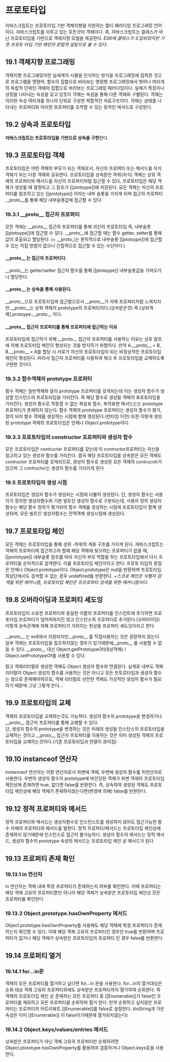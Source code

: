 # 프로토타입

자바스크립트는 프로토타입 기반 객체지향을 지원하는 멀티 패러다임 프로그래밍 언어이다. 자바스크립트를 이루고 있는 모든것이 객체이다.
즉, 자바스크립트는 클래스가 아닌 프로토타입을 기반으로 객체지향 모델을 제공한다.
_ES6에 클래스가 도입되었지만 기존 프로토 타입 기반 패턴의 문법적 설탕으로 볼 수 있다._

## 19.1 객체지향 프로그래밍

객체지향 프로그래밍이란 실세계의 사물을 인식하는 방식을 프로그래밍에 접목한 것으로 프로그램을 명령어, 함수의 집합으로 바라보는 명령형 프로그래밍에서 벗어나 여러개의 독립적 단위인 객체의 집합으로 바라보는 프로그래밍 패러다임이다.
실체가 특징이나 성징을 나타내는 속성을 갖고 있듯이 갹체는 속성을 통해 다른 객체와 구별된다. 객체는 이러한 속성 여러개를 하나의 단위로 구성한 복합적인 자료구조이다.
갹체는 상태를 나타내는 프로퍼티와 이러한 프로퍼티를 조작할 수 있는 동작인 메서드로 구성된다.

## 19.2 상속과 프로토타입

**자바스크립트는 프로토타입을 기반으로 상속을 구현**한다.

## 19.3 프로토타입 객체

프로토타입은 어떤 객체의 부모가 되는 객체로서, 자신의 프로퍼티 또는 메서드를 자식 객체가 되는 다른 객체와 공유한다. 프로토타입을 상속받은 하위(자식) 객체는 상위 객체의 프로퍼티와 메서드를 자신의 프로퍼티처럼 접근할 수 있다.
프로토타입은 해당 객체가 생성될 때 결정되고 그 참조가 [[ptotoype]]에 저장된다.
모든 객체는 자신의 프로퍼티를 참조하고 있는 [[prototype]] 이라는 내부 슬롯을 가지게 되며 접근자 프로퍼티 \_\_proto\_\_를 통해 해당 내부슬롯값에 접근할 수 있다.

### 19.3.1 \_\_proto\_\_ 접근자 프로퍼티

모든 객체는 \_\_proto\_\_ 접근자 프로퍼티를 통해 자신의 프로토타입 즉, 내부슬롯 [[ptotoype]]에 접근할 수 있다.
\_\_proto\_\_에 접근할 때는 함수 getter, setter를 통해 값이 호출되고 할당된다.
(+ \_\_proto\_\는 원칙적으로 내부슬롯 [[ptotoype]]에 접근할 수 있는 직접 방법이 없으나 간접적으로 접근할 수 있는 수단이다.)

#### \_\_proto\_\_ 는 접근자 프로퍼티다.

\_\_proto\_\_는 getter/setter 접근자 함수를 통해 [[ptotoype]] 내부슬롯값을 가져오거나 할당한다.

#### \_\_proto\_\_ 는 상속을 통해 사용된다.

\_\_proto\_\_으로 프로토타입에 접근함으로서 \_\_proto\_\_가 자체 프로퍼티처럼 느껴지지만 \_\_proto\_\_는 상위 객체의 prototype의 프로퍼티이다.(상속받은것)
즉 [상위객체].protoype.\_\_proto\_\_ 이다.

#### \_\_proto\_\_ 접근자 프로퍼티를 통해 프로퍼티에 접근하는 이유

프로토타입에 접근하기 위해 \_\_proto\_\_ 접근자 프로퍼티를 사용하는 이유는 상호 참조에 의해 프로토타입 체인이 형성되는 것을 방지하기 위함이다.
만약 A.\_\_proto\_\_ = B, B.\_\_proto\_\_ = A를 할당 시 서로가 자신의 프로토타입이 되는 비정상적인 프로토타입 체인이 형성된다 .따라서 접근자 프로퍼티를 사용하여 체크 후 프로토타입을 교체하도록 구현한 것이다.

### 19.3.2 함수객체의 prototype 프로퍼티

함수 객체는 일반객체와 달리 prototype 프로퍼티를 갖게되는데 이는 생성자 함수가 생성할 인스턴스의 프로토타입을 가리킨다. 즉 해당 함수로 생성될 객체의 포로토타입을 가리킨다.
생성자 함수로 작동할 수 없는 화살표 함수, 축약표현 메서드는는 prototype 프로퍼티가 존재하지 않는다.
함수 객체의 prototype 프로퍼티는 생성자 함수가 평가,정의 되어 함수 객체를 생성하는 시점에 함께 생성된다.(런타임 이전)
또한 이렇게 생성된 prototype 객체의 프로토타입은 언제나 Object.prototype이다.

### 19.3.3 프로토타입의 constructor 프로퍼티와 생성자 함수

모든 프로토타입은 contructor 프로퍼티를 갖는데 이 contructor프로퍼티는 자신을 참고하고 있는 생성자 함수를 가리킨다. 결국 해당 프로토타입을 상속받은 모든 객체도 contructor 프로퍼티를 갖게되므로, 생성자 함수로 생성된 모든 객체의 contrucotr가 있으며 그 contructor는 생성자 함수를 가리키게 된다

### 19.5 프로토타입의 생성 시점

프로토타입은 생성자 함수가 생성되는 시점에 더불어 생성된다. 단, 생성자 함수는 사용자가 정의한 생성자함수와 기본 빌트인 생성자 함수로 구분되는데, 사용자 정의 생성자 함수는 해당 함수 정의가 평가되어 함수 객체를 생성하는 시점에 프로토타입이 함께 생성되며, 모든 빌트인 생성자함수는 전역객체 생성시점에 생성된다.

## 19.7 프로토타입 체인

모든 객체는 프로토타입을 통해 상위 -하위의 계층 구조를 가지게 된다.
자바스크립트는 객체의 프로퍼티에 접근하고자 할때 해당 객체에 찾으려는 프로퍼티가 없을 때, [[prototype]] 내부슬롯 참조를 따라 자신의 부모 역할을 하는 프로토타입에서 다시 프로퍼티를 순차적으로 검색한다. 이를 프로토타입 체인이라고 한다.
프로토 타입의 종점은 언제나 Object.prototype이다. Object.prototype은 null을 반환하며 프로토타입 최상단에서도 검색할 수 없는 경우 undefined를 반환한다.
_+스코포 체인은 식별자 검색을 위한 매커니즘, 프로토타입 체인은 프프로퍼티 검색을 위한 메커니즘이다._

## 19.8 오버라이딩과 프로퍼티 셰도잉

프로토타입이 소유한 프로퍼티와 동일한 이름의 프로퍼티를 인스턴트에 추가하면 프로포타입 프로퍼티가 덮어씌워지진 않고 인스턴스의 프로퍼티로 추가된다.(오버라이딩) 이렇게 상속관계에 의해 프로퍼티가 가려지는 현상을 프로퍼티 셰도잉이라고 한다.

\_\_proto\_\_ 는 es6에서 지원되지만\_\_proto\_\_ 를 직접사용하는 것은 권장하지 않는다. 일부 객체는 프로토타입을 참조하지않는 경우가 있기때문에\_\_proto\_\_ 를 사용할 수 없을 수 있다.
\_\_proto\_\_ 대신 Object.getPrototypeOf(대상객체) / Object.setPrototypeOf를 사용할 수 있다.

참고
객체리터럴로 생성한 객체도 Object 생성자 함수와 연결된다. 실제로 내부도 객체리터럴이 Object 생성자 함수를 사용하는 것은 아니고 모든 프토로타입과 생성자 함수는 쌍으로 존재해야하므로, 객체 리터럴로 선언한 객체도 가상적인 생성자 함수가 필요하기 때문에 그냥 그렇게 쓴다…

## 19.9 프로토타입의 교체

객체의 프로토타입을 교체하는것도 가능하다. 생성자 함수의 prototype을 변경하거나 \_\_proto\_\_ 접근자 프로퍼티를 통해 교체할 수 있다.  
단, 생성자 함수의 prototype을 변경하는 것은 미래의 생성될 인스턴스의 프로토타입을 교체하는 것이고 \_\_proto\_\_ 접근자 프로퍼티를 이용하는 것은 이미 생성된 객체의 프로토타입을 교체하는것이다.(기존 프로토타입과 연결이 끊어짐)

## 19.10 instanceof 연산자

instanceof 연산자는 이항 연산자로서 좌변에 객체, 우변에 생성자 함수를 피연산자로 사용한다.
우변의 생성자 함수의 prototype에 바인딩된 객체가 좌변 객체의 프로토타입 체인상에 존재하면 true, 없다면 false를 반환한다.
즉, 상속하여 생성된 객체도 프로토타입 체인상에 해당 객체가 존재하지않는다면(변경에 의해) false를 반환한다.

## 19.12 정적 프로퍼티와 메서드

정적 프로퍼티와 메서드는 생성자함수로 인스턴스트를 생성하지 않아도 접근가능한 함수 자체의 프로퍼티와 메서드를 말한다.
정적 프로퍼티/메서드는 프로토타입 체인상에 존재하지 않기때문에 인스턴스로 접근이 불가능하다.
생성자 함수의 메서드는 정적 메서드, 생성자 함수의 prototype 속성의 메서드는 프로토타입 체인 상 메서드가 된다

## 19.13 프로퍼티 존재 확인

### 19.13.1 in 연산자

in 연산자는 객체 내에 특정 프로퍼티가 존재하는지 여부를 확인한다. 이때 프로퍼티는 해당 객체 고유의 프로퍼티뿐만 아니라 해당 객체가 상속받은 프로토타입 체인상 모든 프로퍼티를 확인한다.

### 19.13.2 Object.prototype.hasOwnProperty 메서드

Object.prototype.hasOwnProperty를 사용해도 해당 객체에 특정 프로퍼티가 존재하는지 확인할 수 있다. 이때 해당 객체 고유의 프로퍼티인 경우만 true를 반환하며 프로퍼티가 없거나 해당 객체가 상속받은 프로토타입의 프로퍼티 인 경우 false를 반환한다.

## 19.14 프로퍼티 열거

### 19.14.1 for…in문

객체의 모든 프로퍼티를 열거하고 싶다면 for…in 문을 사용한다. for…in의 열거대상은 순회 대상 객체 고유의 프로퍼티외에도 상속받은 프로퍼티까지 열거하여 순회한다. 즉 객체의 프로토타입 체인 상 존재하는 모든 프로퍼티 중 [[Enumerable]]가 false인 프로퍼티를 제외하고 모든 프로퍼티를 순회하며 열거 한다.
만약 순회하고 싶지않은 프로퍼티는 프로퍼티의 어트리뷰트 [[Enumerable]]를 false로 설정한다. (toString과 가은 속성은 이미 [[Enumerable]] 이 false이기때문에 열거되지않는다)

### 19.14.2 Object.keys/values/entries 메서드

상속받은 프로퍼티가 아닌 객체 고유의 프로퍼티만 순회하려면 Object.ptototype.hasOwnProperty를 활용하여 검증하거나 Object.keys등을 사용한다.
